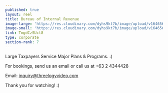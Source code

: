 ```yaml
---
published: true
layout: reel
title: Bureau of Internal Revenue
image-large: 'https://res.cloudinary.com/dyhs9kt7b/image/upload/v1646566851/BIR.jpg'
image-small: 'https://res.cloudinary.com/dyhs9kt7b/image/upload/v1646566851/BIR.jpg'
link: TmgdCzSUct8
type: corporate
section-rank: 7
---
```

Large Taxpayers Service Major Plans & Programs. :) 

For bookings, send us an email or call us at +63 2 4344428

Email: inquiry@threelogyvideo.com

Thank you for watching! :)
